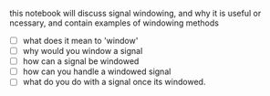 this notebook will discuss signal windowing, and why it is useful or ncessary, and contain examples of windowing methods

- [ ] what does it mean to 'window'
- [ ] why would you window a signal
- [ ] how can a signal be windowed
- [ ] how can you handle a windowed signal
- [ ] what do you do with a signal once its windowed.